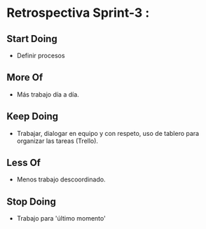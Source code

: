 # Retrospectiva Sprint-3 :


<h2> Start Doing </h2>

* Definir procesos

<h2> More Of </h2>

* Más trabajo día a día.   


<h2> Keep Doing </h2>

* Trabajar, dialogar en equipo y con respeto, uso de tablero para organizar las tareas (Trello).

<h2> Less Of </h2>

* Menos trabajo descoordinado.

<h2> Stop Doing </h2>

* Trabajo para 'último momento'


